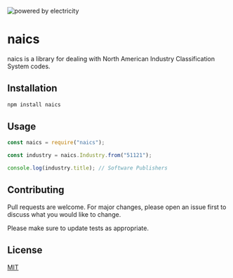 ![powered by electricity](https://forthebadge.com/images/featured/featured-powered-by-electricity.svg)

# naics
naics is a library for dealing with North American Industry Classification System codes.

## Installation
```bash
npm install naics
```

## Usage
```javascript
const naics = require("naics");

const industry = naics.Industry.from("51121");

console.log(industry.title); // Software Publishers
```

## Contributing
Pull requests are welcome. For major changes, please open an issue first to discuss what you would like to change.

Please make sure to update tests as appropriate.

## License
[MIT](https://choosealicense.com/licenses/mit/)